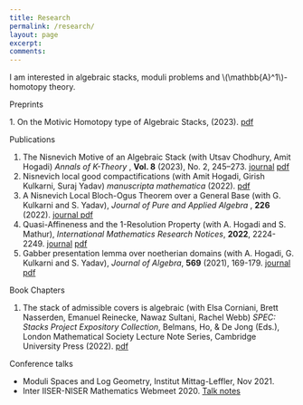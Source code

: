 ```yaml
---
title: Research
permalink: /research/
layout: page
excerpt:
comments: 
---
```



<p>I am interested in algebraic stacks, moduli problems and \(\mathbb{A}^1\)-homotopy theory.</p>


<p>Preprints</p>
1. On the Motivic Homotopy type of Algebraic Stacks, (2023). <a href="https://arxiv.org/abs/2304.10631" target="_blank">pdf</a>


<p>Publications</p>

1. The Nisnevich Motive of an Algebraic Stack (with Utsav Chodhury, Amit Hogadi)
<i> Annals of K-Theory </i>, <b>Vol. 8</b> (2023), No. 2, 245–273. <a href="https://msp.org/akt/2023/8-2/p03.xhtml" target="_blank">journal</a> <a href="https://arxiv.org/abs/2012.13304" target="_blank">pdf</a>
1. Nisnevich local good compactifications (with Amit Hogadi, Girish Kulkarni, Suraj Yadav) <i>manuscripta mathematica</i> (2022). <a href="https://link.springer.com/article/10.1007/s00229-022-01402-1" target="_blank">pdf</a>
1. A Nisnevich Local Bloch-Ogus Theorem over a General Base (with G. Kulkarni and S. Yadav), <i> Journal of Pure and Applied Algebra </i>, <b>226</b> (2022). <a href="https://doi.org/10.1016/j.jpaa.2021.106978" target="_blank"> journal </a> <a href="https://arxiv.org/abs/2005.04674" target="_blank">pdf</a>
1. Quasi-Affineness and the 1-Resolution Property (with A. Hogadi and S. Mathur), <i>International Mathematics Research Notices</i>, <b>2022</b>, 2224-2249. <a href="https://doi.org/10.1093/imrn/rnaa125" target="_blank"> journal</a> <a href="https://arxiv.org/abs/1809.05270" target="_blank">pdf</a>
1. Gabber presentation lemma over noetherian domains (with A. Hogadi, G. Kulkarni and S. Yadav), <i> Journal of Algebra</i>, <b>569</b> (2021), 169-179. <a href="https://authors.elsevier.com/c/1c8yV4~FP4NnR" target="_blank"> journal</a> <a href="https://arxiv.org/abs/1906.09931" target="_blank">pdf</a>


<p>Book Chapters</p>

1. The stack of admissible covers is algebraic (with Elsa Corniani, Brett Nasserden, Emanuel Reinecke, Nawaz
Sultani, Rachel Webb) <i>SPEC: Stacks Project Expository Collection</i>, Belmans, Ho, & De Jong (Eds.), London Mathematical Society
Lecture Note Series, Cambridge University Press (2022). <a href="/assets/notes/admissible.pdf" target="_blank">pdf</a>
 
Conference talks

* Moduli Spaces and Log Geometry, Institut Mittag-Leffler, Nov 2021.
* Inter IISER-NISER Mathematics Webmeet 2020. <a href="/assets/notes/iinmm talk (notes).pdf" target="_blank">Talk notes</a>



<!-- He's a student from Banyuwangi, living in Jogjakarta. the blog for documentation about his programming 🎒 journey, running on jekyll, hosting on [now.sh](http://now.sh) and using his own theme, he name it <a href="https://github.com/piharpi/jekyll-klise" target="_blank" rel="noopener">klisé</a>, he also loves to learning web technology; but he often forgot, that a reason why him doing the writing.

If you have a question about him or else, just send a letter to him.

You can [report](http://github.com/piharpi/jekyll-klise/issues/new) if there is an broken link(s) or somethings else.

##### may u needs ✨

- {{ site.author.email }}
- github.com/{{ site.author.username }}
-->
